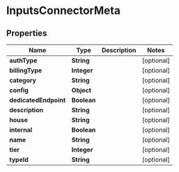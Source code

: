 

# InputsConnectorMeta


## Properties

| Name | Type | Description | Notes |
|------------ | ------------- | ------------- | -------------|
|**authType** | **String** |  |  [optional] |
|**billingType** | **Integer** |  |  [optional] |
|**category** | **String** |  |  [optional] |
|**config** | **Object** |  |  [optional] |
|**dedicatedEndpoint** | **Boolean** |  |  [optional] |
|**description** | **String** |  |  [optional] |
|**house** | **String** |  |  [optional] |
|**internal** | **Boolean** |  |  [optional] |
|**name** | **String** |  |  [optional] |
|**tier** | **Integer** |  |  [optional] |
|**typeId** | **String** |  |  [optional] |



